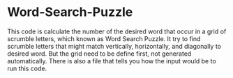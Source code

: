 # Word-Search-Puzzle
This code is calculate the number of the desired word that occur in a grid of scrumble letters, which known as Word Search Puzzle. It try to find scrumble letters that might match vertically, horizontally, and diagonally to desired word. But the grid need to be define first, not generated automatically. There is also a file that tells you how the input would be to run this code.

